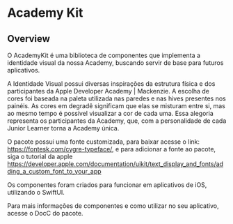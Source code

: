 # Academy Kit

## Overview

O AcademyKit é uma biblioteca de componentes que implementa a identidade visual da nossa Academy, buscando servir de base para futuros aplicativos. 

A Identidade Visual possui diversas inspirações da estrutura física e dos participantes da Apple Developer Academy | Mackenzie. A escolha de cores foi baseada na paleta utilizada nas paredes e nas hives presentes nos painéis. As cores em degradê significam que elas se misturam entre si, mas ao mesmo tempo é possível visualizar a cor de cada uma. Essa alegoria representa os participantes da Academy, que, com a personalidade de cada Junior Learner torna a Academy única.

O pacote possui uma fonte customizada, para baixar acesse o link: https://fontesk.com/cygre-typeface/, e para adicionar a fonte ao pacote, siga o tutorial da apple https://developer.apple.com/documentation/uikit/text_display_and_fonts/adding_a_custom_font_to_your_app

Os componentes foram criados para funcionar em aplicativos de iOS, utilizando o SwiftUI.

Para mais informações de componentes e como utilizar no seu aplicativo, acesse o DocC do pacote.

